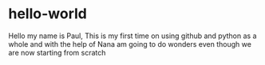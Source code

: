 # hello-world
Hello my name is Paul,
This is my first time on using github and python as a whole and with the help of Nana am going to do wonders even though we are now starting from scratch
